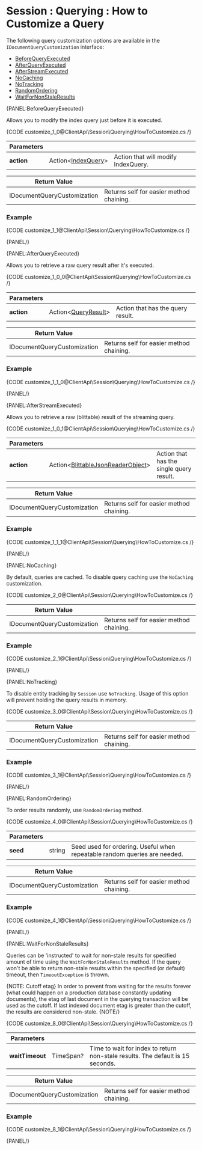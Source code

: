 # Session : Querying : How to Customize a Query

The following query customization options are available in the `IDocumentQueryCustomization` interface:

- [BeforeQueryExecuted](../../../client-api/session/querying/how-to-customize-query#beforequeryexecuted)
- [AfterQueryExecuted](../../../client-api/session/querying/how-to-customize-query#afterqueryexecuted)
- [AfterStreamExecuted](../../../client-api/session/querying/how-to-customize-query#afterstreamexecuted)
- [NoCaching](../../../client-api/session/querying/how-to-customize-query#nocaching)
- [NoTracking](../../../client-api/session/querying/how-to-customize-query#notracking)
- [RandomOrdering](../../../client-api/session/querying/how-to-customize-query#randomordering)
- [WaitForNonStaleResults](../../../client-api/session/querying/how-to-customize-query#waitfornonstaleresults)

{PANEL:BeforeQueryExecuted}

Allows you to modify the index query just before it is executed.

{CODE customize_1_0@ClientApi\Session\Querying\HowToCustomize.cs /}

| Parameters | | |
| ------------- | ------------- | ----- |
| **action** | Action<[IndexQuery](../../../glossary/index-query)> | Action that will modify IndexQuery. |

| Return Value | |
| ------------- | ----- |
| IDocumentQueryCustomization | Returns self for easier method chaining. |

### Example

{CODE customize_1_1@ClientApi\Session\Querying\HowToCustomize.cs /}

{PANEL/}

{PANEL:AfterQueryExecuted}

Allows you to retrieve a raw query result after it's executed.

{CODE customize_1_0_0@ClientApi\Session\Querying\HowToCustomize.cs /}

| Parameters | | |
| ------------- | ------------- | ----- |
| **action** | Action<[QueryResult](../../../glossary/query-result)> | Action that has the query result. |

| Return Value | |
| ------------- | ----- |
| IDocumentQueryCustomization | Returns self for easier method chaining. |

### Example

{CODE customize_1_1_0@ClientApi\Session\Querying\HowToCustomize.cs /}

{PANEL/}

{PANEL:AfterStreamExecuted}

Allows you to retrieve a raw (blittable) result of the streaming query.

{CODE customize_1_0_1@ClientApi\Session\Querying\HowToCustomize.cs /}

| Parameters | | |
| ------------- | ------------- | ----- |
| **action** | Action<[BlittableJsonReaderObject](../../../glossary/blittable-json-reader-object)> | Action that has the single query result. |

| Return Value | |
| ------------- | ----- |
| IDocumentQueryCustomization | Returns self for easier method chaining. |

### Example

{CODE customize_1_1_1@ClientApi\Session\Querying\HowToCustomize.cs /}

{PANEL/}

{PANEL:NoCaching}

By default, queries are cached. To disable query caching use the `NoCaching` customization.

{CODE customize_2_0@ClientApi\Session\Querying\HowToCustomize.cs /}

| Return Value | |
| ------------- | ----- |
| IDocumentQueryCustomization | Returns self for easier method chaining. |

### Example

{CODE customize_2_1@ClientApi\Session\Querying\HowToCustomize.cs /}

{PANEL/}

{PANEL:NoTracking}

To disable entity tracking by `Session` use `NoTracking`. Usage of this option will prevent holding the query results in memory.

{CODE customize_3_0@ClientApi\Session\Querying\HowToCustomize.cs /}

| Return Value | |
| ------------- | ----- |
| IDocumentQueryCustomization | Returns self for easier method chaining. |

### Example

{CODE customize_3_1@ClientApi\Session\Querying\HowToCustomize.cs /}

{PANEL/}

{PANEL:RandomOrdering}

To order results randomly, use `RandomOrdering` method.

{CODE customize_4_0@ClientApi\Session\Querying\HowToCustomize.cs /}

| Parameters | | |
| ------------- | ------------- | ----- |
| **seed** | string | Seed used for ordering. Useful when repeatable random queries are needed. |

| Return Value | |
| ------------- | ----- |
| IDocumentQueryCustomization | Returns self for easier method chaining. |

### Example

{CODE customize_4_1@ClientApi\Session\Querying\HowToCustomize.cs /}

{PANEL/}

{PANEL:WaitForNonStaleResults}

Queries can be 'instructed' to wait for non-stale results for specified amount of time using the `WaitForNonStaleResults` method. If the query won't be able to return 
non-stale results within the specified (or default) timeout, then `TimeoutException` is thrown.

{NOTE: Cutoff etag}
In order to prevent from waiting for the
results forever (what could happen on a production database constantly updating documents), the etag of last document in the querying transaction will be used as
the cutoff. If last indexed document etag is greater than the cutoff, the results are considered non-stale.
{NOTE/}


{CODE customize_8_0@ClientApi\Session\Querying\HowToCustomize.cs /}

| Parameters | | |
| ------------- | ------------- | ----- |
| **waitTimeout** | TimeSpan? | Time to wait for index to return non-stale results. The default is 15 seconds. |

| Return Value | |
| ------------- | ----- |
| IDocumentQueryCustomization | Returns self for easier method chaining. |

### Example

{CODE customize_8_1@ClientApi\Session\Querying\HowToCustomize.cs /}

{PANEL/}

